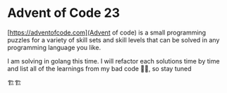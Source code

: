# Advent of Code 23
[https://adventofcode.com](Advent of code) is a small programming puzzles for a variety of skill sets and skill levels that can be solved in any programming language you like.  

I am solving in golang this time. I will refactor each solutions time by time and list all of the learnings from my bad code 👨‍💻, so stay tuned

🏗️🏗️
